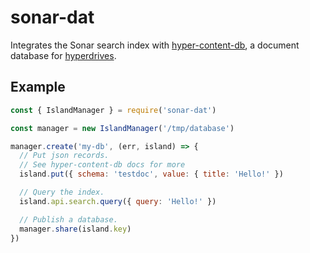 # sonar-dat

Integrates the Sonar search index with [hyper-content-db](https://github.com/arso-project/hyper-content-db), a document database for [hyperdrives](https://github.com/mafintosh/hyperdrive).

## Example

```js
const { IslandManager } = require('sonar-dat')

const manager = new IslandManager('/tmp/database')

manager.create('my-db', (err, island) => {
  // Put json records.
  // See hyper-content-db docs for more
  island.put({ schema: 'testdoc', value: { title: 'Hello!' })

  // Query the index.
  island.api.search.query({ query: 'Hello!' })

  // Publish a database.
  manager.share(island.key)
})

```
